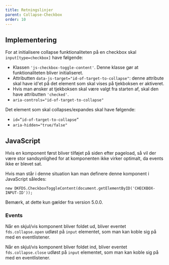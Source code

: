 ```yaml
---
title: Retningslinjer
parent: Collapse-Checkbox
order: 10
---
```


## Implementering
For at initialisere collapse funktionaliteten på en checkbox skal `input[type=checkbox]` have følgende:

- Klassen `'js-checkbox-toggle-content'`. Denne klasse gør at funktionaliteten bliver initialiseret. 
- Attributten `data-js-target="id-of-target-to-collapse"`: denne attribute skal have id'et på det element som skal vises på tjekboksen er aktiveret. 
- Hvis man ønsker at tjekboksen skal være valgt fra starten af, skal den have attributten `'checked'`.
- `aria-controls="id-of-target-to-collapse" `

Det element som skal collapses/expandes skal have følgende:

- `id=”id-of-target-to-collapse”`
- `aria-hidden="true/false"`

<h2 class="h5">JavaScript</h2>

Hvis en komponent først bliver tilføjet på siden efter pageload, så vil der være stor sandsynlighed for at komponenten ikke virker optimalt, da events ikke er blevet sat.

Hvis man står i denne situation kan man definere denne komponent i JavaScript således:

```
new DKFDS.CheckboxToggleContent(document.getElementByID('CHECKBOX-INPUT-ID'));
```

Bemærk, at dette kun gælder fra version 5.0.0.

<h3 class="h5">Events</h3>

Når en skjul/vis komponent bliver foldet ud, bliver eventet `fds.collapse.open` udløst på `input` elementet, som man kan koble sig på med en eventlistener.

Når en skjul/vis komponent bliver foldet ind, bliver eventet `fds.collapse.close` udløst på `input` elementet, som man kan koble sig på med en eventlistener.
